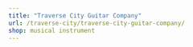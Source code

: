 ```yaml
---
title: "Traverse City Guitar Company"
url: /traverse-city/traverse-city-guitar-company/
shop: musical instrument
---
```

